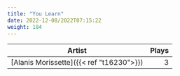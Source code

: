 ```yaml
---
title: "You Learn"
date: 2022-12-08/2022T07:15:22
weight: 184
---
```




 Artist | Plays 
----- | -----:
[Alanis Morissette]({{< ref "t16230">}}) | 3
